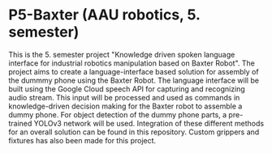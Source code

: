 # P5-Baxter (AAU robotics, 5. semester)
This is the 5. semester project "Knowledge driven spoken language interface for industrial robotics manipulation based on Baxter Robot".
The project aims to create a language-interface based solution for assembly of the dummmy phone using the Baxter Robot. The language interface will be built using the Google Cloud speech API for capturing and recognizing audio stream. This input will be processed and used as commands in knowledge-driven decision making for the Baxter robot to assemble a dummy phone. For object detection of the dummy phone parts, a pre-trained YOLOv3 network will be used. Integration of these different methods for an overall solution can be found in this repository. Custom grippers and fixtures has also been made for this project.
